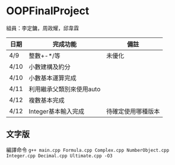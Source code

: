 # OOPFinalProject
組員：李定鏞，周政耀，邱韋霖

| 日期| 完成功能| 備註 |
| ------| ------ | ------ |
| 4/9 | 整數+-*/等 | 未優化 |
| 4/10 | 小數建構及約分 | |
| 4/10 | 小數基本運算完成 | |
| 4/11 | 利用繼承父類別來使用auto | |
| 4/12 | 複數基本完成 | |
| 4/12 | Integer基本輸入完成 | 待確定使用哪種版本 |


## 文字版
編譯命令 
` g++ main.cpp Formula.cpp Complex.cpp NumberObject.cpp Integer.cpp Decimal.cpp Ultimate.cpp -O3 `
